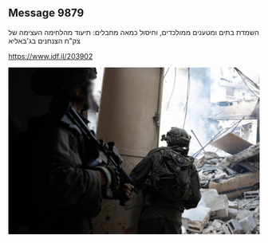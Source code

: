 ## Message 9879

השמדת בתים ומטענים ממולכדים, וחיסול כמאה מחבלים:
תיעוד מהלחימה העצימה של צק"ח הצנחנים בג'באליא

https://www.idf.il/203902

![Photo](9879/9879_photo.jpg)
